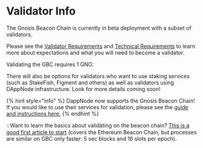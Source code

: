 # Validator Info

The Gnosis Beacon Chain is currently in beta deployment with a subset of validators.&#x20;

Please see the [Validator Requirements](validator-requirements-and-responsibilities.md) and [Technical Requirements](technical-requirements.md) to learn more about expectations and what you will need to become a validator.

Validating the GBC requires 1 GNO.

There will also be options for validators who want to use staking services (such as StakeFish, Figment and others) as well as validators using DAppNode infrastructure. Look for more details coming soon!

{% hint style="info" %}
DappNode now supports the Gnosis Beacon Chain! If you would like to use their services for validation, please see the [guide and instructions here.](https://forum.dappnode.io/t/how-to-setup-a-gnosis-beacon-chain-gbc-validator-on-dappnode/1351)
{% endhint %}

:bulb:Want to learn the basics about validating on the beacon chain? [This is a good first article to start](https://medium.com/alethio/ethereum-2-a-validators-journey-through-the-beacon-chain-843f70aaab2e) (covers the Ethereum Beacon Chain, but processes are similar on GBC only faster: 5 sec blocks and 16 slots per epoch).&#x20;





